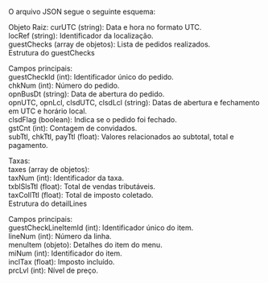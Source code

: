 O arquivo JSON segue o seguinte esquema:

Objeto Raiz:
curUTC (string): Data e hora no formato UTC.  
locRef (string): Identificador da localização.  
guestChecks (array de objetos): Lista de pedidos realizados.  
Estrutura do guestChecks

Campos principais:  
guestCheckId (int): Identificador único do pedido.  
chkNum (int): Número do pedido.  
opnBusDt (string): Data de abertura do pedido.  
opnUTC, opnLcl, clsdUTC, clsdLcl (string): Datas de abertura e fechamento em UTC e horário local.  
clsdFlag (boolean): Indica se o pedido foi fechado.  
gstCnt (int): Contagem de convidados.  
subTtl, chkTtl, payTtl (float): Valores relacionados ao subtotal, total e pagamento.  

Taxas:  
taxes (array de objetos):  
taxNum (int): Identificador da taxa.  
txblSlsTtl (float): Total de vendas tributáveis.  
taxCollTtl (float): Total de imposto coletado.  
Estrutura do detailLines  

Campos principais:  
guestCheckLineItemId (int): Identificador único do item.  
lineNum (int): Número da linha.  
menuItem (objeto): Detalhes do item do menu.  
miNum (int): Identificador do item.  
inclTax (float): Imposto incluído.  
prcLvl (int): Nível de preço.  
  
